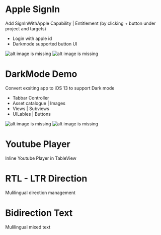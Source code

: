 # Apple SignIn
Add SignInWithApple Capability | Entitlement (by clicking + button under project and targets)
- Login with apple id
- Darkmode supported button UI

![alt image is missing](https://res.cloudinary.com/atifcloud/image/upload/c_scale,h_700/v1572517879/4_bylvnz.png)
![alt image is missing](https://res.cloudinary.com/atifcloud/image/upload/c_scale,h_700/v1572517879/5_byasmo.png)

# DarkMode Demo
Convert exsiting app to iOS 13 to support Dark mode
- Tabbar Controller
- Asset catalogue | Images
- Views | Subviews
- UILables | Buttons

![alt image is missing](https://res.cloudinary.com/atifcloud/image/upload/c_scale,h_700/v1572519455/4_vazbgy.png)
![alt image is missing](https://res.cloudinary.com/atifcloud/image/upload/c_scale,h_700/v1572519455/5_wd5kay.png)

# Youtube Player
Inline Youtube Player in TableView

# RTL - LTR Direction
Mulilingual direction management

# Bidirection Text
Mulilingual mixed text
